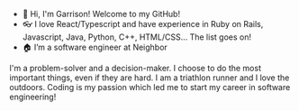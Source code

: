 - 👋 Hi, I'm Garrison! Welcome to my GitHub!
- 👓 I love React/Typescript and have experience in Ruby on Rails, Javascript, Java, Python, C++, HTML/CSS... The list goes on!
- 🏠 I’m a software engineer at Neighbor

I'm a problem-solver and a decision-maker. I choose to do the most important things, even if they are hard. I am a triathlon runner and I love the outdoors. Coding is my passion which led me to start my career in software engineering!

<!---
whitagar/whitagar is a ✨ special ✨ repository because its `README.md` (this file) appears on your GitHub profile.
You can click the Preview link to take a look at your changes.
--->

